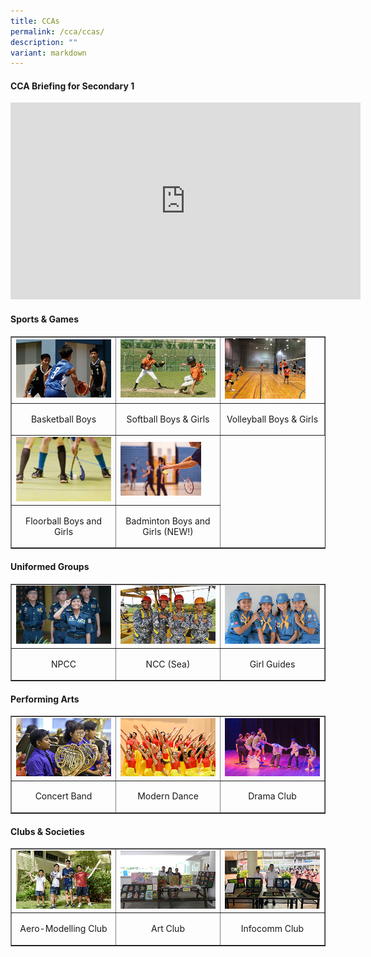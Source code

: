 ```yaml
---
title: CCAs
permalink: /cca/ccas/
description: ""
variant: markdown
---
```

<h4><strong>CCA Briefing for Secondary 1</strong></h4>
<iframe width="560" height="315" src="https://www.youtube.com/embed/tEgW1DvihZg" title="CCA Briefing 2022" frameborder="0" allow="accelerometer; autoplay; clipboard-write; encrypted-media; gyroscope; picture-in-picture; web-share" allowfullscreen=""></iframe>
<h4><strong>Sports &amp; Games</strong></h4>
<table style="border-collapse: collapse; width: 100%;" border="1">
<tbody>
<tr>
<td style="width: 33.3333%;"><a href="/cca/ccas/sports/basketball-boys"><img style="width: 100%;" src="/images/cca1.jpg"></a></td>
<td style="width: 33.3333%;"><a href="/cca/ccas/sports/cca/ccas/sports/softball-boys-n-girls"><img style="width: 100%;" src="/images/cca2.jpg"></a></td>
<td style="width: 33.3333%;"><a href="/cca/ccas/sports/volleyball/boys-n-girls"><img style="width: 85%;" src="/images/cca13.jpg"></a></td>
</tr>
<tr>
<td style="width: 33.3333%;"><p style="text-align: center;">Basketball Boys</p></td>
<td style="width: 33.3333%;"><p style="text-align: center;">Softball Boys &amp; Girls</p></td>
<td style="width: 33.3333%;"><p style="text-align: center;">Volleyball Boys &amp; Girls</p></td>
</tr>
<tr>
<td style="width: 33.3333%;"><a href="/cca/ccas/sports/floorball-boys-n-girls"><img style="width: 100%;" src="/images/cca14.png"></a></td>
<td style="width: 33.3333%;"><a href="/cca/ccas/sports/badminton-boys-n-girls-new"><img style="width: 85%;" src="/images/cca15.jpg"></a></td>
</tr>
<tr>
<td style="width: 33.3333%;"><p style="text-align: center;">Floorball Boys and Girls</p></td>
<td style="width: 33.3333%;"><p style="text-align: center;">Badminton Boys and Girls (NEW!)</p></td>
</tr>
</tbody>
</table>
<h4><strong>Uniformed Groups</strong></h4>
<table style="border-collapse: collapse; width: 100%;" border="1">
<tbody>
<tr>
<td style="width: 33.3333%;"><a href="/cca/ccas/uniformed-groups/npcc"><img style="width: 100%;" src="/images/cca4.jpg"></a></td>
<td style="width: 33.3333%;"><a href="/cca/ccas/uniformed-groups/ncc-sea"><img style="width: 100%;" src="/images/cca5.jpg"></a></td>
<td style="width: 33.3333%;"><a href="/cca/ccas/uniformed-groups/girl-guides"><img style="width: 100%;" src="/images/cca6.jpg"></a></td>
</tr>
<tr>
<td style="width: 33.3333%;"><p style="text-align: center;">NPCC</p></td>
<td style="width: 33.3333%;"><p style="text-align: center;">NCC (Sea)</p></td>
<td style="width: 33.3333%;"><p style="text-align: center;">Girl Guides</p></td>
</tr>
</tbody>
</table>
<h4><strong>Performing Arts</strong></h4>
<table style="border-collapse: collapse; width: 100%;" border="1">
<tbody>
<tr>
<td style="width: 33.3333%;"><a href="/cca/ccas/performing-arts/concert-band"><img style="width: 100%;" src="/images/cca7.jpg"></a></td>
<td style="width: 33.3333%;"><a href="/cca/ccas/performing-arts/modern-dance"><img style="width: 100%;" src="/images/cca8.jpg"></a></td>
<td style="width: 33.3333%;"><a href="/cca/ccas/performing-arts/drama-club"><img style="width: 100%;" src="/images/cca9.jpg"></a></td>
</tr>
<tr>
<td style="width: 33.3333%;"><p style="text-align: center;">Concert Band</p></td>
<td style="width: 33.3333%;"><p style="text-align: center;">Modern Dance</p></td>
<td style="width: 33.3333%;"><p style="text-align: center;">Drama Club</p></td>
</tr>
</tbody>
</table>
<h4><strong>Clubs &amp; Societies</strong></h4>
<table style="border-collapse: collapse; width: 100%;" border="1">
<tbody>
<tr>
<td style="width: 33.3333%;"><a href="/cca/ccas/clubs-n-societies/aero-modelling-club"><img style="width: 100%;" src="/images/cca10.jpg"></a></td>
<td style="width: 33.3333%;"><a href="/cca/ccas/clubs-n-societies/art-club"><img style="width: 100%;" src="/images/cca11.jpg"></a></td>
<td style="width: 33.3333%;"><a href="/cca/ccas/clubs-n-societies/infocomm-club"><img style="width: 100%;" src="/images/cca12.jpg"></a></td>
</tr>
<tr>
<td style="width: 33.3333%;"><p style="text-align: center;">Aero-Modelling Club</p></td>
<td style="width: 33.3333%;"><p style="text-align: center;">Art Club</p></td>
<td style="width: 33.3333%;"><p style="text-align: center;">Infocomm Club</p></td>
</tr>
</tbody>
</table>